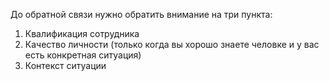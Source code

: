 До обратной связи нужно обратить внимание на три пункта:
1. Квалификация сотрудника 
2. Качество личности (только когда вы хорошо знаете человке и у вас есть конкретная ситуация)
3. Контекст ситуации